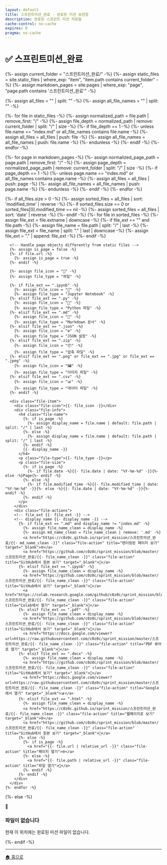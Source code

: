 ```yaml
---
layout: default
title: 스프린트미션_완료 - 완료된 미션 보관함
description: 완료된 스프린트 미션 자료들
cache-control: no-cache
expires: 0
pragma: no-cache
---
```


# ✅ 스프린트미션_완료

<script>

{%- assign cur_dir = "/스프린트미션_완료/" -%}

{%- assign all_files = site.static_files -%}
{%- assign all_pages = site.all_pages_json -%}

{%- assign cur_file_dir = cur_dir -%}
{%- assign cur_page_dir = page.dir -%}

{%- if cur_file_dir == nil or cur_file_dir == "" -%}
  {%- assign cur_dirs = "" -%}
  {%- assign cur_files = "" -%}
{%- else -%}
  
  console.log('cur_file_dir:', {{- cur_file_dir -}});
  
  console.log('cur_page_dir:', {{- cur_page_dir -}});

  {%- assign cur_deep = cur_file_dir | split: "/" -%}
  {%- assign cur_deep_size = cur_deep | size -%}

  console.log('cur_deep_size:', {{- cur_deep_size -}});

  {%- assign cur_files = "" | split: "" -%}
  {%- for f in all_files -%}
    {%- assign f_deep = f.path | split: "/" -%}
    {%- assign f_deep_size = f_deep | size | minus: -%}

    {%- assign cur_file_dir_len = cur_file_dir | size -%}
    {%- assign f_path_start = f.path | slice: 0, cur_file_dir_len -%}

    {%- if f_path_start == cur_file_dir and cur_deep_size == f_deep_size -%}

      {%- assign f_s_path = f.path | slice: 0, 1 -%}

      {%- assign f_e_path = f.path | slice: -1, 1 -%}

      console.log('----------------------------------------');

      console.log('cur_file_dir:', '{{- cur_file_dir -}}');
      
      console.log('f_path_start:', '{{- f_path_start -}}');

      console.log('cur_deep_size:', '{{- cur_deep_size -}}');
      
      console.log('f_deep_size:', '{{- f_deep_size -}}');

      console.log('cur_files:', '{{- cur_files -}}');

      console.log('last:', '{{ f_deep | last }}');

      console.log('f.name:', '{{- f.name -}}');

      console.log('f.path:', '{{- f.path -}}');

      {%- assign cur_files = cur_files | push: f -%}
    {%- endif -%}
  {%- endfor -%}

  {%- assign cur_pages = "" | split: "" -%}
  {%- for f in all_pages -%}
    {%- assign f_deep = f.path | split: "/" -%}
    {%- if f.dir | slice: 0, cur_page_dir | size == cur_page_dir -%}
      {%- assign cur_pages = cur_pages | push: f -%}
    {%- endif -%}
  {%- endfor -%}

  {%- capture cur_files_json -%}
  [
  {%- for f in cur_files -%}
    {
      "name": {{- f.name | jsonify -}},
      "path": {{- f.path | jsonify -}},
      "extname": {{- f.extname | jsonify -}},
      "modified_time": {{- f.modified_time | jsonify -}},
      "basename": {{- f.basename | default: "" | jsonify -}},
      "url": {{- f.url | default: "" | jsonify -}}
    }{%- unless forloop.last -%},{%- endunless -%}
  {%- endfor -%}
  ]
  {%- endcapture -%}

  {%- capture cur_pages_json -%}
  [
  {%- for p in cur_pages -%}
    {
      "title": {{- p.title | jsonify -}},
      "url": {{- p.url | jsonify -}},
      "path": {{- p.path | jsonify -}},
      "dir": {{- p.dir | jsonify -}},
      "name": {{- p.name | default: "" | jsonify -}},
      "layout": {{- p.layout | default: "" | jsonify -}},
      "date": {{- p.date | default: "" | jsonify -}},
      "excerpt": {{- p.excerpt | default: "" | jsonify -}},
      "categories": {{- p.categories | default: "" | jsonify -}},
      "tags": {{- p.tags | default: "" | jsonify -}}
    }{%- unless forloop.last -%},{%- endunless -%}
  {%- endfor -%}
  ]
  {%- endcapture -%}

{%- endif -%}

  var curFiles = {{- cur_files_json -}};
  var curPages = {{- cur_pages_json -}};

  console.log('files:', curFiles);
  console.log('pages:', curPages);

</script>

<div class="file-grid">
  <!-- Static files (non-markdown) -->
  {%- assign current_folder = "스프린트미션_완료/" -%}
  {%- assign static_files = site.static_files | where_exp: "item", "item.path contains current_folder" -%}
  {%- assign markdown_pages = site.pages | where_exp: "page", "page.path contains '스프린트미션_완료'" -%}
  
  {%- assign all_files = "" | split: "" -%}
  {%- assign all_file_names = "" | split: "" -%}

  <!-- Add static files -->
  {%- for file in static_files -%}
    <!-- Check if file is directly in current folder (not in subdirectory) -->
    <!-- {{-file.name-}} -->
    {%- assign normalized_path = file.path | remove_first: "/" -%}
    {%- assign file_depth = normalized_path | remove: current_folder | split: "/" | size -%}
    {%- if file_depth == 1 -%}
      {%- unless file.name == "index.md" or all_file_names contains file.name -%}
        {%- assign all_files = all_files | push: file -%}
        {%- assign all_file_names = all_file_names | push: file.name -%}
      {%- endunless -%}
    {%- endif -%}
  {%- endfor -%}

  <!-- Add markdown pages -->
  {%- for page in markdown_pages -%}
    <!-- Check if page is directly in current folder (not in subdirectory) -->
    <!-- {{-page.name-}} -->
    {%- assign normalized_page_path = page.path | remove_first: "/" -%}
    {%- assign page_depth = normalized_page_path | remove: current_folder | split: "/" | size -%}
    {%- if page_depth == 1 -%}
      {%- unless page.name == "index.md" or all_file_names contains page.name -%}
        {%- assign all_files = all_files | push: page -%}
        {%- assign all_file_names = all_file_names | push: page.name -%}
      {%- endunless -%}
    {%- endif -%}
  {%- endfor -%}

  <!-- JavaScript 디버그 콘솔 출력 -->
  <script>
    console.group('🔍 스프린트미션_완료 파일 목록 디버그');
    console.log('Current folder:', '{{- current_folder -}}');
    console.log('Static files found:', {{- static_files.size -}});
    console.log('Markdown pages found:', {{- markdown_pages.size -}});
    console.log('Final all_files count:', {{- all_files.size -}});
    
    // Static files 세부 정보
    console.group('📁 Static Files Details');
    {%- for file in static_files -%}
      {%- assign normalized_path = file.path | remove_first: "/" -%}
      {%- assign file_depth = normalized_path | remove: current_folder | split: "/" | size -%}
      console.log('File: {{- file.path -}}', {
        name: '{{- file.name -}}',
        originalPath: '{{- file.path -}}',
        normalizedPath: '{{- normalized_path -}}',
        afterRemove: '{{- normalized_path | remove: current_folder -}}',
        depth: {{- file_depth -}},
        included: {{- file_depth == 1 and file.name != "index.md" -}}
      });
    {%- endfor -%}
    console.groupEnd();
    
    // Markdown pages 세부 정보  
    console.group('📝 Markdown Pages Details');
    {%- for page in markdown_pages -%}
      {%- assign normalized_page_path = page.path | remove_first: "/" -%}
      {%- assign page_depth = normalized_page_path | remove: current_folder | split: "/" | size -%}
      console.log('Page: {{- page.path -}}', {
        name: '{{- page.name -}}',
        originalPath: '{{- page.path -}}',
        normalizedPath: '{{- normalized_page_path -}}',
        afterRemove: '{{- normalized_page_path | remove: current_folder -}}',
        depth: {{- page_depth -}},
        included: {{- page_depth == 1 and page.name != "index.md" -}}
      });
    {%- endfor -%}
    console.groupEnd();
    
    // 최종 포함된 파일들
    console.group('✅ Final Included Files');
    {%- for file in all_files -%}
      console.log('Included file:', {
        name: '{{- file.name -}}',
        path: '{{- file.path -}}',
        type: '{%- if file.url -%}page{%- else -%}static{%- endif -%}'
      });
    {%- endfor -%}
    console.groupEnd();
    
    console.groupEnd();
  </script>
  
  <!-- Debug: Show what files are being processed -->
  <!-- Total files found: {{- all_files.size -}} -->
  {%- if all_files.size > 0 -%}
    <!-- Sort files by date (newest first) -->
    {%- assign sorted_files = all_files | sort: 'modified_time' | reverse -%}
    {%- if sorted_files.size == 0 or sorted_files[0].modified_time == nil -%}
      {%- assign sorted_files = all_files | sort: 'date' | reverse -%}
    {%- endif -%}
    {%- for file in sorted_files -%}
      <!-- file {{- file.name -}} -->
      {%- assign file_ext = file.extname | downcase -%}
      {%- if file_ext == "" and file.path -%}
        {%- assign file_name = file.path | split: "/" | last -%}
        {%- assign file_ext = file_name | split: "." | last | downcase -%}
        {%- assign file_ext = "." | append: file_ext -%}
      {%- endif -%}
      
      <!-- Handle page objects differently from static files -->
      {%- assign is_page = false -%}
      {%- if file.url -%}
        {%- assign is_page = true -%}
      {%- endif -%}
      
      {%- assign file_icon = "📄" -%}
      {%- assign file_type = "파일" -%}
      
      {%- if file_ext == ".ipynb" -%}
        {%- assign file_icon = "📓" -%}
        {%- assign file_type = "Jupyter Notebook" -%}
      {%- elsif file_ext == ".py" -%}
        {%- assign file_icon = "🐍" -%}
        {%- assign file_type = "Python 파일" -%}
      {%- elsif file_ext == ".md" -%}
        {%- assign file_icon = "📝" -%}
        {%- assign file_type = "Markdown 문서" -%}
      {%- elsif file_ext == ".json" -%}
        {%- assign file_icon = "⚙️" -%}
        {%- assign file_type = "JSON 설정" -%}
      {%- elsif file_ext == ".zip" -%}
        {%- assign file_icon = "📦" -%}
        {%- assign file_type = "압축 파일" -%}
      {%- elsif file_ext == ".png" or file_ext == ".jpg" or file_ext == ".jpeg" -%}
        {%- assign file_icon = "🖼️" -%}
        {%- assign file_type = "이미지 파일" -%}
      {%- elsif file_ext == ".csv" -%}
        {%- assign file_icon = "📊" -%}
        {%- assign file_type = "데이터 파일" -%}
      {%- endif -%}
      
      <div class="file-item">
        <div class="file-icon">{{- file_icon -}}</div>
        <div class="file-info">
          <h4 class="file-name">
            {%- if is_page -%}
              {%- assign display_name = file.name | default: file.path | split: "/" | last -%}
            {%- else -%}
              {%- assign display_name = file.name | default: file.path | split: "/" | last -%}
            {%- endif -%}
            {{- display_name -}}
          </h4>
          <p class="file-type">{{- file_type -}}</p>
          <p class="file-size">
            {%- if is_page -%}
              {%- if file.date -%}{{- file.date | date: "%Y-%m-%d" -}}{%- else -%}Page{%- endif -%}
            {%- else -%}
              {%- if file.modified_time -%}{{- file.modified_time | date: "%Y-%m-%d" -}}{%- else -%}{{- file.date | date: "%Y-%m-%d" -}}{%- endif -%}
            {%- endif -%}
          </p>
        </div>
        <div class="file-actions">
        <!-- file_ext {{- file_ext -}} -->
        <!-- display_name {{- display_name -}} -->
          {%- if file_ext == ".md" and display_name != "index.md" -%}
            {%- assign file_name_clean = display_name -%}
            {%- assign md_name_clean = file_name_clean | remove: '.md' -%}
            <a href="https://c0z0c.github.io/sprint_mission/스프린트미션_완료/{{- md_name_clean -}}" class="file-action" title="렌더링된 페이지 보기" target="_blank">🌐</a>
            <a href="https://github.com/c0z0c/sprint_mission/blob/master/스프린트미션_완료/{{- file_name_clean -}}" class="file-action" title="GitHub에서 원본 보기" target="_blank">📖</a>
          {%- elsif file_ext == ".ipynb" -%}
            {%- assign file_name_clean = display_name -%}
            <a href="https://github.com/c0z0c/sprint_mission/blob/master/스프린트미션_완료/{{- file_name_clean -}}" class="file-action" title="GitHub에서 보기" target="_blank">📖</a>
            <a href="https://colab.research.google.com/github/c0z0c/sprint_mission/blob/master/스프린트미션_완료/{{- file_name_clean -}}" class="file-action" title="Colab에서 열기" target="_blank">🚀</a>
          {%- elsif file_ext == ".pdf" -%}
            {%- assign file_name_clean = display_name -%}
            <a href="https://github.com/c0z0c/sprint_mission/blob/master/스프린트미션_완료/{{- file_name_clean -}}" class="file-action" title="GitHub에서 보기" target="_blank">📖</a>
            <a href="https://docs.google.com/viewer?url=https://raw.githubusercontent.com/c0z0c/sprint_mission/master/스프린트미션_완료/{{- file_name_clean -}}" class="file-action" title="PDF 뷰어로 열기" target="_blank">📄</a>
          {%- elsif file_ext == ".docx" -%}
            {%- assign file_name_clean = display_name -%}
            <a href="https://github.com/c0z0c/sprint_mission/blob/master/스프린트미션_완료/{{- file_name_clean -}}" class="file-action" title="GitHub에서 보기" target="_blank">📖</a>
            <a href="https://docs.google.com/viewer?url=https://raw.githubusercontent.com/c0z0c/sprint_mission/master/스프린트미션_완료/{{- file_name_clean -}}" class="file-action" title="Google에서 열기" target="_blank">📊</a>
          {%- elsif file_ext == ".html" -%}
            {%- assign file_name_clean = display_name -%}
            <a href="https://c0z0c.github.io/sprint_mission/스프린트미션_완료/{{- file_name_clean -}}" class="file-action" title="웹페이지로 보기" target="_blank">🌐</a>
            <a href="https://github.com/c0z0c/sprint_mission/blob/master/스프린트미션_완료/{{- file_name_clean -}}" class="file-action" title="GitHub에서 원본 보기" target="_blank">📖</a>
          {%- else -%}
            {%- if is_page -%}
              <a href="{{- file.url | relative_url -}}" class="file-action" title="페이지 열기">🌐</a>
            {%- else -%}
              <a href="{{- file.path | relative_url -}}" class="file-action" title="파일 열기">📖</a>
            {%- endif -%}
          {%- endif -%}
        </div>
      </div>
    {%- endfor -%}
  {%- else -%}
    <div class="empty-message">
      <span class="empty-icon">📄</span>
      <h3>파일이 없습니다</h3>
      <p>현재 이 위치에는 완료된 미션 파일이 없습니다.</p>
    </div>
  {%- endif -%}
</div>

---

<div class="navigation-footer">
  <a href="{{- site.baseurl -}}/" class="nav-button home">
    <span class="nav-icon">🏠</span> 홈으로
  </a>
</div>
